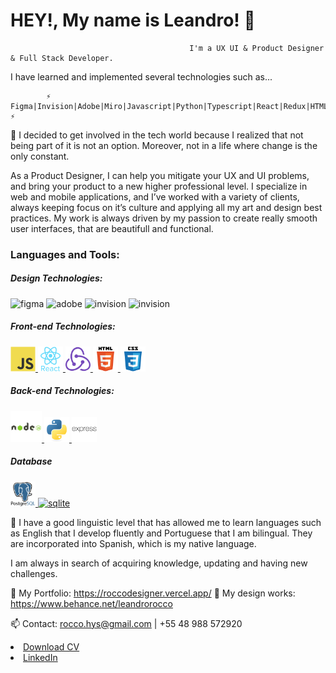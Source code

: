 # HEY!, My name is Leandro! 👋 

                                            I'm a UX UI & Product Designer & Full Stack Developer.

I have learned and implemented several technologies such as...

            ⚡  Figma|Invision|Adobe|Miro|Javascript|Python|Typescript|React|Redux|HTML|CSS|NodeJs|Express|PostgreSQL|Sequelize ⚡


📝 I decided to get involved in the tech world because I realized that not being part of it is not an option. Moreover, not in a life where change is the only constant.

As a Product Designer, I can help you mitigate your UX and UI problems, and bring your product to a new higher professional level.
I specialize in web and mobile applications, and I’ve worked with a variety of clients, always keeping focus on it’s culture and applying all my art and design best practices.
My work is always driven by my passion to create really smooth user interfaces, that are beautifull and functional.
<h3 align="left">Languages and Tools:</h3>


<h5>Design Technologies:</h5>
<p align="left"> 

<a>
    <img src="https://w7.pngwing.com/pngs/911/515/png-transparent-figma-logo-brand-logos-brands-in-colors-icon-thumbnail.png" alt="figma" width="40" height="40"/> 
  </a>
  
  <a>
    <img src="https://cdn-icons-png.flaticon.com/512/226/226767.png" alt="adobe" width="40" height="40"/> 
  </a>
  
  <a>
    <img src="https://cdn-icons-png.flaticon.com/512/5968/5968720.png" alt="invision" width="40" height="40"/> 
  </a>
  
   <a>
    <img src="https://www.icesi.edu.co/servicios/wp-content/uploads/2020/08/Miro-Icono.png" alt="invision" width="40" height="40"/> 
  </a>
  
  
  
</p>

<h5>Front-end Technologies:</h5>
<p align="left"> 
  <a href="https://developer.mozilla.org/en-US/docs/Web/JavaScript" target="_blank"> 
    <img src="https://raw.githubusercontent.com/devicons/devicon/master/icons/javascript/javascript-original.svg" alt="javascript" width="40" height="40"/> 
  </a>
  <a href="https://reactjs.org/" target="_blank"> 
    <img src="https://raw.githubusercontent.com/devicons/devicon/master/icons/react/react-original-wordmark.svg" alt="react" width="40" height="40"/> 
  </a> 
  <a href="https://redux.js.org" target="_blank"> 
    <img src="https://raw.githubusercontent.com/devicons/devicon/master/icons/redux/redux-original.svg" alt="redux" width="40" height="40"/> 
  </a>
  
  <a href="https://www.w3.org/html/" target="_blank"> 
    <img src="https://raw.githubusercontent.com/devicons/devicon/master/icons/html5/html5-original-wordmark.svg" alt="html5" width="40" height="40"/> 
  </a>
  
  <a href="https://www.w3schools.com/css/" target="_blank"> 
    <img src="https://raw.githubusercontent.com/devicons/devicon/master/icons/css3/css3-original-wordmark.svg" alt="css3" width="40" height="40"/> 
  </a>
 </p>
 
 <h5>Back-end Technologies:</h5>
 <p align="left" >
  <a href="https://nodejs.org" target="_blank"> 
    <img src="https://raw.githubusercontent.com/devicons/devicon/master/icons/nodejs/nodejs-original-wordmark.svg" alt="nodejs" width="50" height="50"/> 
  </a>
 
 <a href="https://www.python.org" target="_blank"> 
    <img src="https://raw.githubusercontent.com/devicons/devicon/master/icons/python/python-original.svg" alt="python" width="40" height="40"/> 
 </a> 
 
  <a href="https://expressjs.com" target="_blank"> 
    <img src="https://raw.githubusercontent.com/devicons/devicon/master/icons/express/express-original-wordmark.svg" alt="express" width="40" height="40"/>
  </a> 
 

  </a>
 </p>
 
 <h5>Database</h5>
 <p align="left">
  <a href="https://www.postgresql.org" target="_blank"> 
    <img src="https://raw.githubusercontent.com/devicons/devicon/master/icons/postgresql/postgresql-original-wordmark.svg" alt="postgresql" width="40" height="40"/> 
  </a>
  
  <a href="https://www.sqlite.org/" target="_blank"> 
    <img src="https://www.vectorlogo.zone/logos/sqlite/sqlite-icon.svg" alt="sqlite" width="40" height="40"/> 
  </a>
</p>








🔭 I have a good linguistic level that has allowed me to learn languages such as English that I develop fluently and Portuguese that I am bilingual. They are incorporated into Spanish, which is my native language. 

I am always in search of acquiring knowledge, updating and having new challenges.

 🌱 My Portfolio: https://roccodesigner.vercel.app/
 🌱 My design works: https://www.behance.net/leandrorocco
 

📫 Contact: 
rocco.hys@gmail.com | +55 48 988 572920 

<li><a href="hhttps://drive.google.com/file/d/1S1Ex0UGFT9vI6WK60PPOWRkYLG4ATOAo/view?usp=sharing" target="_blank" class="actions special">Download CV</a></li>


<li><a href="https://www.linkedin.com/in/leandro-rocco/" class="icon brands fa-linkedin-in"><span class="label">LinkedIn</span></a></li>
